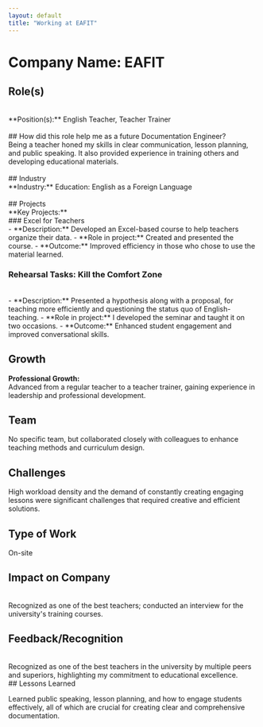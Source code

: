 ```yaml
---
layout: default
title: "Working at EAFIT"
---
```


# Company Name: EAFIT

## Role(s)
<br>
**Position(s):** English Teacher, Teacher Trainer
<br>
<br>
## How did this role help me as a future Documentation Engineer?
<br>
Being a teacher honed my skills in clear communication, lesson planning, and public speaking. It also provided experience in training others and developing educational materials.
<br>
<br>
## Industry
<br>
**Industry:** Education: English as a Foreign Language
<br>
<br>
## Projects
<br>
**Key Projects:**
<br>
### Excel for Teachers
<br>
- **Description:** Developed an Excel-based course to help teachers organize their data.
- **Role in project:** Created and presented the course. 
- **Outcome:** Improved efficiency in those who chose to use the material learned.

<br>

### Rehearsal Tasks: Kill the Comfort Zone
<br>
- **Description:** Presented a hypothesis along with a proposal, for teaching more efficiently and questioning the status quo of English-teaching.
- **Role in project:** I developed the seminar and taught it on two occasions. 
- **Outcome:** Enhanced student engagement and improved conversational skills.

<br>

## Growth



**Professional Growth:**  
Advanced from a regular teacher to a teacher trainer, gaining experience in leadership and professional development.
<br>

## Team



No specific team, but collaborated closely with colleagues to enhance teaching methods and curriculum design.
<br>

## Challenges



High workload density and the demand of constantly creating engaging lessons were significant challenges that required creative and efficient solutions.
<br>

## Type of Work



On-site
<br>

## Impact on Company



<br>
Recognized as one of the best teachers; conducted an interview for the university's training courses.
<br>

## Feedback/Recognition



<br>
Recognized as one of the best teachers in the university by multiple peers and superiors, highlighting my commitment to educational excellence.
<br>
## Lessons Learned


Learned public speaking, lesson planning, and how to engage students effectively, all of which are crucial for creating clear and comprehensive documentation.
